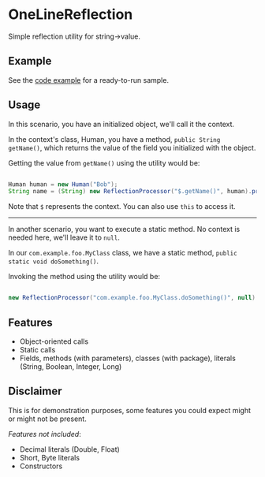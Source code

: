# OneLineReflection

Simple reflection utility for string->value.

Example
---

See the [code example](https://github.com/momothereal/OneLineReflection/blob/master/src/ca/momoperes/onelinereflection/example/Main.java) for a ready-to-run sample.

Usage
---

In this scenario, you have an initialized object, we'll call it the context.

In the context's class, Human, you have a method, `public String getName()`, which returns the value of the field you initialized with the object.

Getting the value from `getName()` using the utility would be:

```java

Human human = new Human("Bob");
String name = (String) new ReflectionProcessor("$.getName()", human).process(); // Returns "Bob"

```

Note that `$` represents the context. You can also use `this` to access it.

_____________________

In another scenario, you want to execute a static method. No context is needed here, we'll leave it to `null`.

In our `com.example.foo.MyClass` class, we have a static method, `public static void doSomething()`.

Invoking the method using the utility would be:

```java

new ReflectionProcessor("com.example.foo.MyClass.doSomething()", null).process();

```

Features
---

 - Object-oriented calls
 - Static calls
 - Fields, methods (with parameters), classes (with package), literals (String, Boolean, Integer, Long)

Disclaimer
---

This is for demonstration purposes, some features you could expect might or might not be present.

*Features not included*:

- Decimal literals (Double, Float)
- Short, Byte literals
- Constructors
